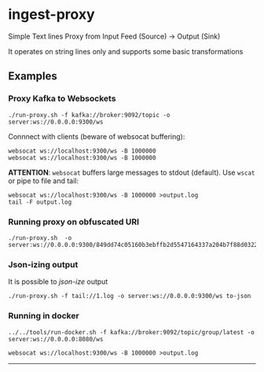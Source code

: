 # ingest-proxy

Simple Text lines Proxy from Input Feed (Source) -> Output (Sink)

It operates on string lines only and supports some basic transformations

## Examples

### Proxy Kafka to Websockets

```
./run-proxy.sh -f kafka://broker:9092/topic -o server:ws://0.0.0.0:9300/ws
```

Connnect with clients (beware of websocat buffering):

```
websocat ws://localhost:9300/ws -B 1000000
websocat ws://localhost:9300/ws -B 1000000
```

__ATTENTION__: `websocat` buffers large messages to stdout (default). Use `wscat` or pipe to file and tail:

```
websocat ws://localhost:9300/ws -B 1000000 >output.log
tail -F output.log
```

### Running proxy on obfuscated URI

```
./run-proxy.sh  -o server:ws://0.0.0.0:9300/849dd74c05160b3ebffb2d5547164337a204b7f88d0322d25e18684c0a2d248a
```

### Json-izing output

It is possible to *json-ize* output 

```
./run-proxy.sh -f tail://1.log -o server:ws://0.0.0.0:9300/ws to-json
```

### Running in docker

```
../../tools/run-docker.sh -f kafka://broker:9092/topic/group/latest -o server:ws://0.0.0.0:8080/ws
```

```
websocat ws://localhost:9300/ws -B 1000000 >output.log
```

---
